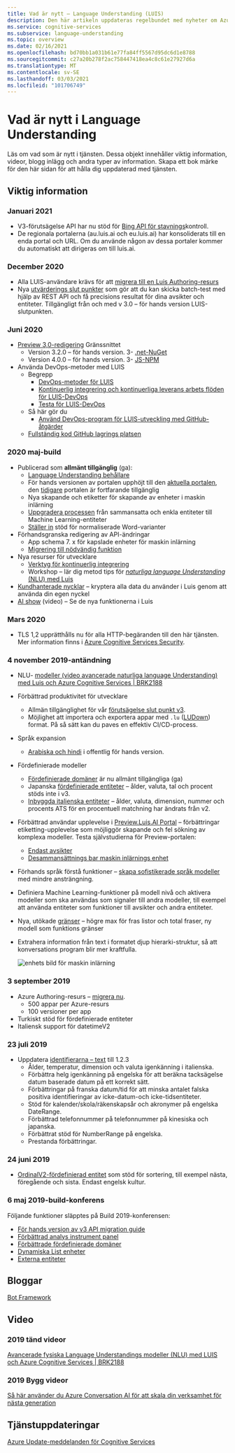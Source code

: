 ```yaml
---
title: Vad är nytt – Language Understanding (LUIS)
description: Den här artikeln uppdateras regelbundet med nyheter om Azure Cognitive Services API för Language Understanding.
ms.service: cognitive-services
ms.subservice: language-understanding
ms.topic: overview
ms.date: 02/16/2021
ms.openlocfilehash: bd70bb1a031b61e77fa84ff5567d95dc6d1e8788
ms.sourcegitcommit: c27a20b278f2ac758447418ea4c8c61e27927d6a
ms.translationtype: MT
ms.contentlocale: sv-SE
ms.lasthandoff: 03/03/2021
ms.locfileid: "101706749"
---
```

# <a name="whats-new-in-language-understanding"></a>Vad är nytt i Language Understanding

Läs om vad som är nytt i tjänsten. Dessa objekt innehåller viktig information, videor, blogg inlägg och andra typer av information. Skapa ett bok märke för den här sidan för att hålla dig uppdaterad med tjänsten.

## <a name="release-notes"></a>Viktig information

### <a name="january-2021"></a>Januari 2021

* V3-förutsägelse API har nu stöd för [Bing API för stavnings](luis-tutorial-bing-spellcheck.md)kontroll.
* De regionala portalerna (au.luis.ai och eu.luis.ai) har konsoliderats till en enda portal och URL. Om du använde någon av dessa portaler kommer du automatiskt att dirigeras om till luis.ai.

### <a name="december-2020"></a>December 2020

* Alla LUIS-användare krävs för att [migrera till en Luis Authoring-resurs](luis-migration-authoring.md)
* Nya [utvärderings slut punkter](luis-how-to-batch-test.md#batch-testing-using-the-rest-api) som gör att du kan skicka batch-test med hjälp av REST API och få precisions resultat för dina avsikter och entiteter. Tillgängligt från och med v 3.0 – för hands version LUIS-slutpunkten.

### <a name="june-2020"></a>Juni 2020

* [Preview 3,0-redigering](luis-migration-authoring-entities.md) Gränssnittet
    * Version 3.2.0 – för hands version. 3- [.net-NuGet](https://www.nuget.org/packages/Microsoft.Azure.CognitiveServices.Language.LUIS.Authoring/)
    * Version 4.0.0 – för hands version. 3- [JS-NPM](https://www.npmjs.com/package/@azure/cognitiveservices-luis-authoring)
* Använda DevOps-metoder med LUIS
    * Begrepp
        * [DevOps-metoder för LUIS](luis-concept-devops-sourcecontrol.md)
        * [Kontinuerlig integrering och kontinuerliga leverans arbets flöden för LUIS-DevOps](luis-concept-devops-automation.md)
        * [Testa för LUIS-DevOps](luis-concept-devops-testing.md)
    * Så här gör du
        * [Använd DevOps-program för LUIS-utveckling med GitHub-åtgärder](luis-how-to-devops-with-github.md)
    * [Fullständig kod GitHub lagrings platsen](https://github.com/Azure-Samples/LUIS-DevOps-Template)

### <a name="may-2020---build"></a>2020 maj-build

* Publicerad som **allmänt tillgänglig** (ga):
    * [Language Understanding behållare](luis-container-howto.md)
    * För hands versionen av portalen upphöjt till den [aktuella portalen](https://www.luis.ai), den [tidigare](https://previous.luis.ai) portalen är fortfarande tillgänglig
    * Nya skapande och etiketter för skapande av enheter i maskin inlärning
    * [Uppgradera processen](migrate-from-composite-entity.md) från sammansatta och enkla entiteter till Machine Learning-entiteter
    * [Ställer in](how-to-application-settings-portal.md) stöd för normaliserade Word-varianter
* Förhandsgranska redigering av API-ändringar
    * App schema 7. x för kapslade enheter för maskin inlärning
    * [Migrering till nödvändig funktion](luis-migration-authoring-entities.md#api-change-constraint-replaced-with-required-feature)
* Nya resurser för utvecklare
    * [Verktyg för kontinuerlig integrering](developer-reference-resource.md#continuous-integration-tools)
    * Workshop – lär dig metod tips för [ _naturliga language Understanding_ (NLU) med Luis](developer-reference-resource.md#workshops)
* [Kundhanterade nycklar](./encrypt-data-at-rest.md) – kryptera alla data du använder i Luis genom att använda din egen nyckel
* [AI show](https://channel9.msdn.com/Shows/AI-Show/New-Features-in-Language-Understanding) (video) – Se de nya funktionerna i Luis



### <a name="march-2020"></a>Mars 2020

* TLS 1,2 upprätthålls nu för alla HTTP-begäranden till den här tjänsten. Mer information finns i [Azure Cognitive Services Security](../cognitive-services-security.md).

### <a name="november-4-2019---ignite"></a>4 november 2019-antändning

* NLU- [modeller (video avancerade naturliga language Understanding) med Luis och Azure Cognitive Services | BRK2188](https://www.youtube.com/watch?v=JdJEV2jV0_Y)

* Förbättrad produktivitet för utvecklare
    * Allmän tillgänglighet för vår [förutsägelse slut punkt v3](luis-migration-api-v3.md).
    * Möjlighet att importera och exportera appar med `.lu` ([LUDown](https://github.com/microsoft/botbuilder-tools/tree/master/packages/Ludown)) format. På så sätt kan du paves en effektiv CI/CD-process.
* Språk expansion
    * [Arabiska och hindi](luis-language-support.md) i offentlig för hands version.
* Fördefinierade modeller
    * [Fördefinierade domäner](luis-reference-prebuilt-domains.md) är nu allmänt tillgängliga (ga)
    * Japanska [fördefinierade entiteter](luis-reference-prebuilt-entities.md#japanese-entity-support) – ålder, valuta, tal och procent stöds inte i v3.
    * [Inbyggda italienska entiteter](luis-reference-prebuilt-entities.md#italian-entity-support) – ålder, valuta, dimension, nummer och procents ATS för en procentuell matchning har ändrats från v2.
* Förbättrad användar upplevelse i [Preview.Luis.AI Portal](https://preview.luis.ai) – förbättringar etiketting-upplevelse som möjliggör skapande och fel sökning av komplexa modeller. Testa självstudierna för Preview-portalen:
    * [Endast avsikter](tutorial-intents-only.md)
    * [Desammansättnings bar maskin inlärnings enhet](tutorial-machine-learned-entity.md)
* Förhands språk förstå funktioner – [skapa sofistikerade språk modeller](luis-concept-entity-types.md) med mindre ansträngning.
* Definiera Machine Learning-funktioner på modell nivå och aktivera modeller som ska användas som signaler till andra modeller, till exempel att använda entiteter som funktioner till avsikter och andra entiteter.
* Nya, utökade [gränser](luis-limits.md) – högre max för fras listor och total fraser, ny modell som funktions gränser
* Extrahera information från text i formatet djup hierarki-struktur, så att konversations program blir mer kraftfulla.

    ![enhets bild för maskin inlärning](./media/whats-new/deep-entity-extraction-example.png)

### <a name="september-3-2019"></a>3 september 2019

* Azure Authoring-resurs – [migrera nu](luis-migration-authoring.md).
    * 500 appar per Azure-resurs
    * 100 versioner per app
* Turkiskt stöd för fördefinierade entiteter
* Italiensk support för datetimeV2

### <a name="july-23-2019"></a>23 juli 2019

* Uppdatera [identifierarna – text](https://github.com/microsoft/Recognizers-Text/releases/tag/dotnet-v1.2.3) till 1.2.3
    * Ålder, temperatur, dimension och valuta igenkänning i italienska.
    * Förbättra helg igenkänning på engelska för att beräkna tacksägelse datum baserade datum på ett korrekt sätt.
    * Förbättringar på franska datum/tid för att minska antalet falska positiva identifieringar av icke-datum-och icke-tidsentiteter.
    * Stöd för kalender/skola/räkenskapsår och akronymer på engelska DateRange.
    * Förbättrad telefonnummer på telefonnummer på kinesiska och japanska.
    * Förbättrat stöd för NumberRange på engelska.
    * Prestanda förbättringar.

### <a name="june-24-2019"></a>24 juni 2019

* [OrdinalV2-fördefinierad entitet](luis-reference-prebuilt-ordinal-v2.md) som stöd för sortering, till exempel nästa, föregående och sista. Endast engelsk kultur.

### <a name="may-6-2019---build-conference"></a>6 maj 2019-build-konferens

Följande funktioner släpptes på Build 2019-konferensen:

* [För hands version av v3 API migration guide](luis-migration-api-v3.md)
* [Förbättrad analys instrument panel](luis-how-to-use-dashboard.md)
* [Förbättrade fördefinierade domäner](luis-reference-prebuilt-domains.md)
* [Dynamiska List enheter](schema-change-prediction-runtime.md#dynamic-lists-passed-in-at-prediction-time)
* [Externa entiteter](schema-change-prediction-runtime.md#external-entities-passed-in-at-prediction-time)

## <a name="blogs"></a>Bloggar

[Bot Framework](https://blog.botframework.com/)

## <a name="videos"></a>Video

### <a name="2019-ignite-videos"></a>2019 tänd videor

[Avancerade fysiska Language Understandings modeller (NLU) med LUIS och Azure Cognitive Services | BRK2188](https://www.youtube.com/watch?v=JdJEV2jV0_Y)

### <a name="2019-build-videos"></a>2019 Bygg videor

[Så här använder du Azure Conversation AI för att skala din verksamhet för nästa generation](https://www.youtube.com/watch?v=_k97jd-csuk&feature=youtu.be)

## <a name="service-updates"></a>Tjänstuppdateringar

[Azure Update-meddelanden för Cognitive Services](https://azure.microsoft.com/updates/?product=cognitive-services)